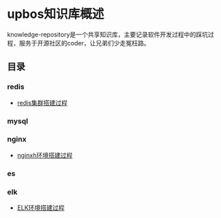 # upbos知识库概述
knowledge-repository是一个共享知识库，主要记录软件开发过程中的踩坑过程，服务于开源社区的coder，让兄弟们少走冤枉路。
## 目录
### redis
- [redis集群搭建过程](./redis/redis集群安装.md)
### mysql
### nginx
- [nginxh环境搭建过程](./nginx/nginx环境搭建.md)
### es
### elk
- [ELK环境搭建过程](./elk/ELK环境搭建记录.md)

